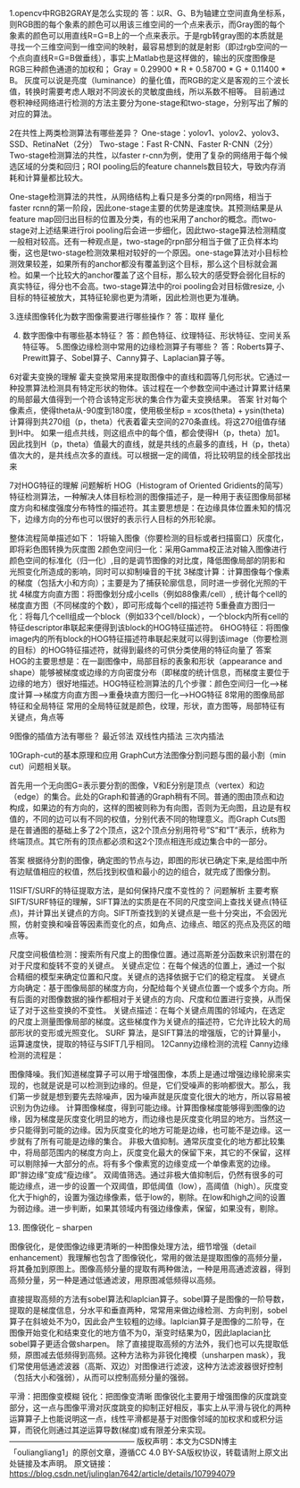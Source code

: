 1.opencv中RGB2GRAY是怎么实现的
答：以R、G、B为轴建立空间直角坐标系，则RGB图的每个象素的颜色可以用该三维空间的一个点来表示，而Gray图的每个象素的颜色可以用直线R=G=B上的一个点来表示。于是rgb转gray图的本质就是寻找一个三维空间到一维空间的映射，最容易想到的就是射影（即过rgb空间的一个点向直线R=G=B做垂线），事实上Matlab也是这样做的，输出的灰度图像是RGB三种颜色通道的加权和；
Gray = 0.29900 * R + 0.58700 * G + 0.11400 * B。
灰度可以说是亮度（luminance）的量化值，而RGB的定义是客观的三个波长值，转换时需要考虑人眼对不同波长的灵敏度曲线，所以系数不相等。
目前通过卷积神经网络进行检测的方法主要分为one-stage和two-stage，分别写出了解的对应的算法。

2在共性上两类检测算法有哪些差异？
One-stage：yolov1、yolov2、yolov3、SSD、RetinaNet（2分）
Two-stage：Fast R-CNN、Faster R-CNN（2分）
Two-stage检测算法的共性，以faster r-cnn为例，使用了复杂的网络用于每个候选区域的分类和回归；ROI pooling后的feature channels数目较大，导致内存消耗和计算量都比较大。

One-stage检测算法的共性，从网络结构上看只是多分类的rpn网络，相当于faster rcnn的第一阶段，因此one-stage主要的优势是速度快。其预测结果是从feature map回归出目标的位置及分类，有的也采用了anchor的概念。而two-stage对上述结果进行roi pooling后会进一步细化，因此two-stage算法检测精度一般相对较高。还有一种观点是，two-stage的rpn部分相当于做了正负样本均衡，这也是two-stage检测效果相对较好的一个原因。one-stage算法对小目标检测效果较差，如果所有的anchor都没有覆盖到这个目标，那么这个目标就会漏检。如果一个比较大的anchor覆盖了这个目标，那么较大的感受野会弱化目标的真实特征，得分也不会高。two-stage算法中的roi pooling会对目标做resize, 小目标的特征被放大，其特征轮廓也更为清晰，因此检测也更为准确。

3.连续图像转化为数字图像需要进行哪些操作？
答：取样 量化

4. 数字图像中有哪些基本特征？
答：颜色特征、纹理特征、形状特征、空间关系特征等。
5.图像边缘检测中常用的边缘检测算子有哪些？
答：Roberts算子、Prewitt算子、Sobel算子、Canny算子、Laplacian算子等。

6对霍夫变换的理解
霍夫变换常用来提取图像中的直线和圆等几何形状。它通过一种投票算法检测具有特定形状的物体。该过程在一个参数空间中通过计算累计结果的局部最大值得到一个符合该特定形状的集合作为霍夫变换结果。
答案
针对每个像素点，使得theta从-90度到180度，使用极坐标p = xcos(theta) + ysin(theta) 计算得到共270组（p，theta）代表着霍夫空间的270条直线。将这270组值存储到H中。
如果一组点共线，则这组点中的每个值，都会使得H（p，theta）加1。
因此找到H（p，theta）值最大的直线，就是共线的点最多的直线，H（p，theta）值次大的，是共线点次多的直线。可以根据一定的阈值，将比较明显的线全部找出来

7对HOG特征的理解
问题解析
HOG（Histogram of Oriented Gridients的简写）特征检测算法，一种解决人体目标检测的图像描述子，是一种用于表征图像局部梯度方向和梯度强度分布特性的描述符。其主要思想是：在边缘具体位置未知的情况下，边缘方向的分布也可以很好的表示行人目标的外形轮廓。

整体流程简单描述如下：
1将输入图像（你要检测的目标或者扫描窗口）灰度化，即将彩色图转换为灰度图
2颜色空间归一化：采用Gamma校正法对输入图像进行颜色空间的标准化（归一化）,目的是调节图像的对比度，降低图像局部的阴影和光照变化所造成的影响，同时可以抑制噪音的干扰
3梯度计算：计算图像每个像素的梯度（包括大小和方向）；主要是为了捕获轮廓信息，同时进一步弱化光照的干扰
4梯度方向直方图：将图像划分成小cells（例如88像素/cell）, 统计每个cell的梯度直方图（不同梯度的个数），即可形成每个cell的描述符
5重叠直方图归一化：将每几个cell组成一个block（例如33个cell/block），一个block内所有cell的特征descriptor串联起来便得到该block的HOG特征描述符。
6HOG特征：将图像image内的所有block的HOG特征描述符串联起来就可以得到该image（你要检测的目标）的HOG特征描述符，就得到最终的可供分类使用的特征向量了
答案
HOG的主要思想是：在一副图像中，局部目标的表象和形状（appearance and shape）能够被梯度或边缘的方向密度分布（即梯度的统计信息，而梯度主要位于边缘的地方）很好地描述。HOG特征检测算法的几个步骤：颜色空间归一化—>梯度计算—>梯度方向直方图—>重叠块直方图归一化—>HOG特征
8常用的图像局部特征和全局特征
常用的全局特征就是颜色，纹理，形状，直方图等，局部特征有关键点，角点等

9图像的插值方法有哪些？
最近邻法
双线性内插法
三次内插法

10Graph-cut的基本原理和应用
GraphCut方法图像分割问题与图的最小割（min cut）问题相关联。

首先用一个无向图G=表示要分割的图像，V和E分别是顶点（vertex）和边（edge）的集合。此处的Graph和普通的Graph稍有不同。普通的图由顶点和边构成，如果边的有方向的，这样的图被则称为有向图，否则为无向图，且边是有权值的，不同的边可以有不同的权值，分别代表不同的物理意义。而Graph Cuts图是在普通图的基础上多了2个顶点，这2个顶点分别用符号”S”和”T”表示，统称为终端顶点。其它所有的顶点都必须和这2个顶点相连形成边集合中的一部分。

答案
根据待分割的图像，确定图的节点与边，即图的形状已确定下来,是给图中所有边赋值相应的权值，然后找到权值和最小的边的组合，就完成了图像分割。

11SIFT/SURF的特征提取方法，是如何保持尺度不变性的？
​​​​​​​问题解析
主要考察SIFT/SURF特征的理解，SIFT算法的实质是在不同的尺度空间上查找关键点(特征点)，并计算出关键点的方向。SIFT所查找到的关键点是一些十分突出，不会因光照，仿射变换和噪音等因素而变化的点，如角点、边缘点、暗区的亮点及亮区的暗点等。

尺度空间极值检测：搜索所有尺度上的图像位置。通过高斯差分函数来识别潜在的对于尺度和旋转不变的关键点。
关键点定位：在每个候选的位置上，通过一个拟合精细的模型来确定位置和尺度。关键点的选择依据于它们的稳定程度。
关键点方向确定：基于图像局部的梯度方向，分配给每个关键点位置一个或多个方向。所有后面的对图像数据的操作都相对于关键点的方向、尺度和位置进行变换，从而保证了对于这些变换的不变性。
关键点描述：在每个关键点周围的邻域内，在选定的尺度上测量图像局部的梯度。这些梯度作为关键点的描述符，它允许比较大的局部形状的变形或光照变化。
SURF 算法，是SIFT算法的增强版，它的计算量小，运算速度快，提取的特征与SIFT几乎相同。
12Canny边缘检测的流程
Canny边缘检测的流程是：

图像降噪。我们知道梯度算子可以用于增强图像，本质上是通过增强边缘轮廓来实现的，也就是说是可以检测到边缘的。但是，它们受噪声的影响都很大。那么，我们第一步就是想到要先去除噪声，因为噪声就是灰度变化很大的地方，所以容易被识别为伪边缘。
计算图像梯度，得到可能边缘。计算图像梯度能够得到图像的边缘，因为梯度是灰度变化明显的地方，而边缘也是灰度变化明显的地方。当然这一步只能得到可能的边缘。因为灰度变化的地方可能是边缘，也可能不是边缘。这一步就有了所有可能是边缘的集合。
非极大值抑制。通常灰度变化的地方都比较集中，将局部范围内的梯度方向上，灰度变化最大的保留下来，其它的不保留，这样可以剔除掉一大部分的点。将有多个像素宽的边缘变成一个单像素宽的边缘。即“胖边缘”变成“瘦边缘”。
双阈值筛选。通过非极大值抑制后，仍然有很多的可能边缘点，进一步的设置一个双阈值，即低阈值（low），高阈值（high）。灰度变化大于high的，设置为强边缘像素，低于low的，剔除。在low和high之间的设置为弱边缘。进一步判断，如果其领域内有强边缘像素，保留，如果没有，剔除。

13. 图像锐化 – sharpen

图像锐化，是使图像边缘更清晰的一种图像处理方法，细节增强（detail enhancement）我理解也包含了图像锐化，常用的做法是提取图像的高频分量，将其叠加到原图上。图像高频分量的提取有两种做法，一种是用高通滤波器，得到高频分量，另一种是通过低通滤波，用原图减低频得以高频。

直接提取高频的方法有sobel算法和laplcian算子。sobel算子是图像的一阶导数，提取的是梯度信息，分水平和垂直两种，常常用来做边缘检测、方向判别，sobel算子在斜坡处不为0，因此会产生较粗的边缘。laplcian算子是图像的二阶导，在图像开始变化和结束变化的地方值不为0，渐变时结果为0，因此laplacian比sobel算子更适合做sharpen。
除了直接提取高频的方法外，我们也可以先提取低频，原图减去低频得到高频。这种方法称为非锐化掩模（unsharpen mask），我们常使用低通滤波器（高斯、双边）对图像进行滤波，这种方法滤波器很好控制（包括大小和强弱），从而可以控制高频分量的强弱。

平滑：把图像变模糊
锐化：把图像变清晰
图像锐化主要用于增强图像的灰度跳变部分，这一点与图像平滑对灰度跳变的抑制正好相反，事实上从平滑与锐化的两种运算算子上也能说明这一点，线性平滑都是基于对图像邻域的加权求和或积分运算，而锐化则通过其逆运算导数(梯度)或有限差分来实现。
————————————————
版权声明：本文为CSDN博主「ouliangliang1」的原创文章，遵循CC 4.0 BY-SA版权协议，转载请附上原文出处链接及本声明。
原文链接：https://blog.csdn.net/julinglan7642/article/details/107994079